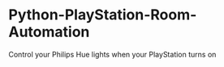 # Python-PlayStation-Room-Automation
Control your Philips Hue lights when your PlayStation turns on
